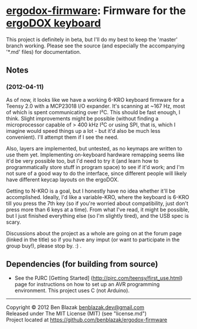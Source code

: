 # [ergodox-firmware][]: Firmware for the [ergoDOX keyboard][]

[ergodox-firmware]: https://github.com/benblazak/ergodox-firmware
[ergodox keyboard]: http://geekhack.org/showthread.php?22780-Interest-Check-Custom-split-ergo-keyboard


This project is definitely in beta, but I'll do my best to keep the 'master'
branch working.  Please see the source (and especially the accompanying '*.md'
files) for documentation.


## Notes

### (2012-04-11)
As of now, it looks like we have a working 6-KRO keyboard firmware for a Teensy
2.0 with a MCP23018 I/O expander.  It's scanning at ~167 Hz, most of which is
spent communicating over I&sup2;C.  This should be fast enough, I think.
Slight improvements might be possible (without finding a microprocessor capable
of > 400 kHz I&sup2;C or using SPI, that is, which I imagine would speed things
up a lot - but it'd also be much less convenient).  I'll attempt them if I see
the need.

Also, layers are implemented, but untested, as no keymaps are written to use
them yet.  Implementing on-keyboard hardware remapping seems like it'd be very
possible too, but I'd need to try it (and learn how to programmatically store
stuff in program space) to see if it'd work; and I'm not sure of a good way to
do the interface, since different people will likely have different keycap
layouts on the ergoDOX.

Getting to N-KRO is a goal, but I honestly have no idea whether it'll be
accomplished.  Ideally, I'd like a variable-KRO, where the keyboard is 6-KRO
till you press the 7th key (so if you're worried about compatibility, just
don't press more than 6 keys at a time).  From what I've read, it might be
possible, but I just finished everything else (so I'm slightly tired), and the
USB spec is scary.

Discussions about the project as a whole are going on at the forum page (linked
in the title) so if you have any imput (or want to participate in the group
buy!), please stop by.  :) .


## Dependencies (for building from source)

* See the PJRC [Getting Started] (http://pjrc.com/teensy/first_use.html) page
  for instructions on how to set up an AVR programming environment.  This
  project uses C (not Arduino).


-------------------------------------------------------------------------------

Copyright &copy; 2012 Ben Blazak <benblazak.dev@gmail.com>  
Released under The MIT License (MIT) (see "license.md")  
Project located at <https://github.com/benblazak/ergodox-firmware>


